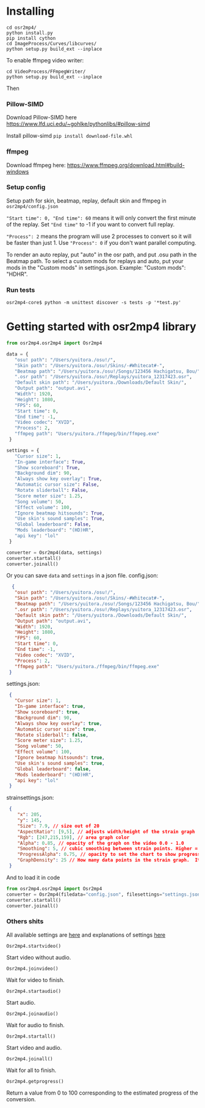 # Installing
```
cd osr2mp4/
python install.py
pip install cython
cd ImageProcess/Curves/libcurves/
python setup.py build_ext --inplace
```

To enable ffmpeg video writer:
```
cd VideoProcess/FFmpegWriter/
python setup.py build_ext --inplace
```


Then

### Pillow-SIMD
Download Pillow-SIMD here
https://www.lfd.uci.edu/~gohlke/pythonlibs/#pillow-simd

Install pillow-simd
`pip install download-file.whl`

### ffmpeg
Download ffmpeg here:
https://www.ffmpeg.org/download.html#build-windows


### Setup config
Setup path for skin, beatmap, replay, default skin and ffmpeg in `osr2mp4/config.json`


`"Start time": 0, "End time": 60` means it will only convert the first minute of the replay.
Set `"End time"` to -1 if you want to convert full replay.

`"Process": 2` means the program will use 2 processes to convert so it will be faster than just 1.
Use `"Process": 0` if you don't want parallel computing.

To render an auto replay, put "auto" in the osr path, and put .osu path in the Beatmap path.
To select a custom mods for replays and auto, put your mods in the "Custom mods" in settings.json. Example: "Custom mods": "HDHR".

### Run tests
```
osr2mp4-core$ python -m unittest discover -s tests -p '*test.py'
```


# Getting started with osr2mp4 library
```python
from osr2mp4.osr2mp4 import Osr2mp4

data = {
   "osu! path": "/Users/yuitora./osu!/",
   "Skin path": "/Users/yuitora./osu!/Skins/-#Whitecat#-",
   "Beatmap path": "/Users/yuitora./osu!/Songs/123456 Hachigatsu, Bou/",
   ".osr path": "/Users/yuitora./osu!/Replays/yuitora_12317423.osr",
   "Default skin path": "/Users/yuitora./Downloads/Default Skin/",
   "Output path": "output.avi",
   "Width": 1920,
   "Height": 1080,
   "FPS": 60,
   "Start time": 0,
   "End time": -1,
   "Video codec": "XVID",
   "Process": 2,
   "ffmpeg path": "Users/yuitora./ffmpeg/bin/ffmpeg.exe"
 }

settings = {
   "Cursor size": 1,
   "In-game interface": True,
   "Show scoreboard": True,
   "Background dim": 90,
   "Always show key overlay": True,
   "Automatic cursor size": False,
   "Rotate sliderball": False,
   "Score meter size": 1.25,
   "Song volume": 50,
   "Effect volume": 100,
   "Ignore beatmap hitsounds": True,
   "Use skin's sound samples": True,
   "Global leaderboard": False,
   "Mods leaderboard": "(HD)HR",
   "api key": "lol"
 }

converter = Osr2mp4(data, settings)
converter.startall()
converter.joinall()
```
 
 Or you can save `data` and `settings` in a json file.
 config.json:
```json
  {
   "osu! path": "/Users/yuitora./osu!/",
   "Skin path": "/Users/yuitora./osu!/Skins/-#Whitecat#-",
   "Beatmap path": "/Users/yuitora./osu!/Songs/123456 Hachigatsu, Bou/",
   ".osr path": "/Users/yuitora./osu!/Replays/yuitora_12317423.osr",
   "Default skin path": "/Users/yuitora./Downloads/Default Skin/",
   "Output path": "output.avi",
   "Width": 1920,
   "Height": 1080,
   "FPS": 60,
   "Start time": 0,
   "End time": -1,
   "Video codec": "XVID",
   "Process": 2,
   "ffmpeg path": "Users/yuitora./ffmpeg/bin/ffmpeg.exe"
 }
```
 
 settings.json:
```json
 {
   "Cursor size": 1,
   "In-game interface": true,
   "Show scoreboard": true,
   "Background dim": 90,
   "Always show key overlay": true,
   "Automatic cursor size": true,
   "Rotate sliderball": false,
   "Score meter size": 1.25,
   "Song volume": 50,
   "Effect volume": 100,
   "Ignore beatmap hitsounds": true,
   "Use skin's sound samples": true,
   "Global leaderboard": false,
   "Mods leaderboard": "(HD)HR",
   "api key": "lol"
 }
```

strainsettings.json:
```json
 {
    "x": 205,
    "y": 145,
    "Size": 7.9, // size out of 20
    "AspectRatio": [9,5], // adjusts width/height of the strain graph
    "Rgb": [247,215,159], // area graph color
    "Alpha": 0.85, // opacity of the graph on the video 0.0 - 1.0
    "Smoothing": 5, // cubic smoothing between strain points. Higher = smoother. Should be between 1 and 10
    "ProgressAlpha": 0.75, // opacity to set the chart to show progress over time 0.0 - 1.0
    "GraphDensity": 25 // How many data points in the strain graph.  It is scaled to the beatmap time.  Higher = more granular strains, lower = smoother curves. Should be between 5 and 100.
 }
```
 
 And to load it in code
```python
from osr2mp4.osr2mp4 import Osr2mp4
converter = Osr2mp4(filedata="config.json", filesettings="settings.json")
converter.startall()
converter.joinall()
```

 ### Others shits
 All available settings are [here](https://github.com/uyitroa/osr2mp4-core/blob/master/osr2mp4/global_var.py#L6) and explanations of settings [here](https://github.com/uyitroa/osr2mp4-app/blob/master/langs/en/tooltips.json)
 
 
 
 `Osr2mp4.startvideo()`
 
 Start video without audio.
 
 `Osr2mp4.joinvideo()`
 
 Wait for video to finish.
 
 `Osr2mp4.startaudio()`
 
 Start audio.
 
 `Osr2mp4.joinaudio()`
 
 Wait for audio to finish.
 
 `Osr2mp4.startall()`
 
 Start video and audio.
 
 `Osr2mp4.joinall()`
 
 Wait for all to finish.
 
 `Osr2mp4.getprogress()`
 
 Return a value from 0 to 100 corresponding to the estimated progress of the conversion.
